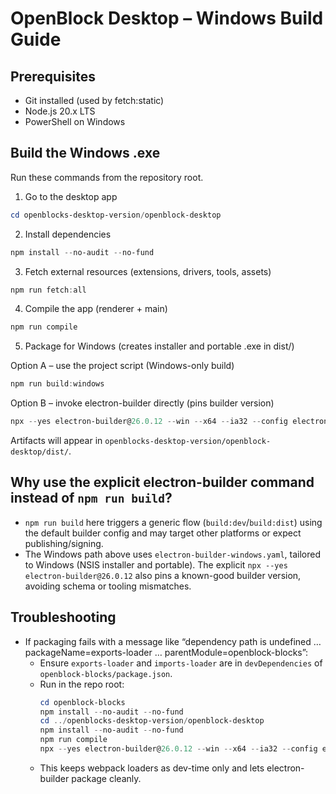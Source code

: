 # OpenBlock Desktop – Windows Build Guide

## Prerequisites
- Git installed (used by fetch:static)
- Node.js 20.x LTS
- PowerShell on Windows

## Build the Windows .exe
Run these commands from the repository root.

1) Go to the desktop app
```powershell
cd openblocks-desktop-version/openblock-desktop
```

2) Install dependencies
```powershell
npm install --no-audit --no-fund
```

3) Fetch external resources (extensions, drivers, tools, assets)
```powershell
npm run fetch:all
```

4) Compile the app (renderer + main)
```powershell
npm run compile
```

5) Package for Windows (creates installer and portable .exe in dist/)

Option A – use the project script (Windows-only build)
```powershell
npm run build:windows
```

Option B – invoke electron-builder directly (pins builder version)
```powershell
npx --yes electron-builder@26.0.12 --win --x64 --ia32 --config electron-builder-windows.yaml
```

Artifacts will appear in `openblocks-desktop-version/openblock-desktop/dist/`.

## Why use the explicit electron-builder command instead of `npm run build`?
- `npm run build` here triggers a generic flow (`build:dev`/`build:dist`) using the default builder config and may target other platforms or expect publishing/signing.
- The Windows path above uses `electron-builder-windows.yaml`, tailored to Windows (NSIS installer and portable). The explicit `npx --yes electron-builder@26.0.12` also pins a known-good builder version, avoiding schema or tooling mismatches.

## Troubleshooting
- If packaging fails with a message like “dependency path is undefined … packageName=exports-loader … parentModule=openblock-blocks”:
  - Ensure `exports-loader` and `imports-loader` are in `devDependencies` of `openblock-blocks/package.json`.
  - Run in the repo root:
    ```powershell
    cd openblock-blocks
    npm install --no-audit --no-fund
    cd ../openblocks-desktop-version/openblock-desktop
    npm install --no-audit --no-fund
    npm run compile
    npx --yes electron-builder@26.0.12 --win --x64 --ia32 --config electron-builder-windows.yaml
    ```
  - This keeps webpack loaders as dev-time only and lets electron-builder package cleanly.
